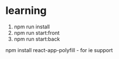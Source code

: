 # learning

1. npm run install
2. npm run start:front
3. npm run start:back

npm install react-app-polyfill - for ie support
